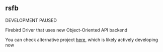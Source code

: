 ## rsfb
DEVELOPMENT PAUSED

Firebird Driver that uses new Object-Oriented API backend

You can check alternative project [here](https://github.com/fernandobatels/rsfbclient), which is likely actively developing now
